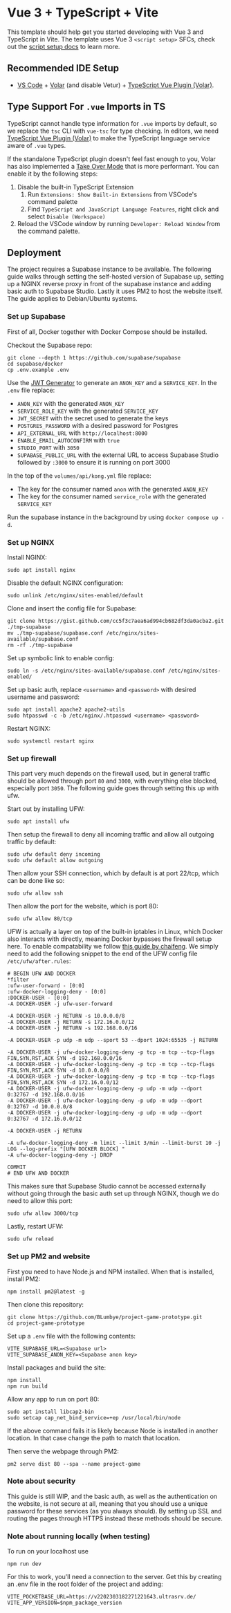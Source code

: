 # Vue 3 + TypeScript + Vite

This template should help get you started developing with Vue 3 and TypeScript in Vite. The template uses Vue 3 `<script setup>` SFCs, check out the [script setup docs](https://v3.vuejs.org/api/sfc-script-setup.html#sfc-script-setup) to learn more.

## Recommended IDE Setup

- [VS Code](https://code.visualstudio.com/) + [Volar](https://marketplace.visualstudio.com/items?itemName=Vue.volar) (and disable Vetur) + [TypeScript Vue Plugin (Volar)](https://marketplace.visualstudio.com/items?itemName=Vue.vscode-typescript-vue-plugin).

## Type Support For `.vue` Imports in TS

TypeScript cannot handle type information for `.vue` imports by default, so we replace the `tsc` CLI with `vue-tsc` for type checking. In editors, we need [TypeScript Vue Plugin (Volar)](https://marketplace.visualstudio.com/items?itemName=Vue.vscode-typescript-vue-plugin) to make the TypeScript language service aware of `.vue` types.

If the standalone TypeScript plugin doesn't feel fast enough to you, Volar has also implemented a [Take Over Mode](https://github.com/johnsoncodehk/volar/discussions/471#discussioncomment-1361669) that is more performant. You can enable it by the following steps:

1. Disable the built-in TypeScript Extension
   1. Run `Extensions: Show Built-in Extensions` from VSCode's command palette
   2. Find `TypeScript and JavaScript Language Features`, right click and select `Disable (Workspace)`
2. Reload the VSCode window by running `Developer: Reload Window` from the command palette.

## Deployment
The project requires a Supabase instance to be available. The following guide walks through setting the self-hosted version of Supabase up, setting up a NGINX reverse proxy in front of the supabase instance and adding basic auth to Supabase Studio. Lastly it uses PM2 to host the website itself. The guide applies to Debian/Ubuntu systems.

### Set up Supabase
First of all, Docker together with Docker Compose should be installed.

Checkout the Supabase repo:
```shell
git clone --depth 1 https://github.com/supabase/supabase
cd supabase/docker
cp .env.example .env
```

Use the [JWT Generator](https://supabase.com/docs/guides/self-hosting#api-keys) to generate an `ANON_KEY` and a `SERVICE_KEY`. In the `.env` file replace:
- `ANON_KEY` with the generated `ANON_KEY`
- `SERVICE_ROLE_KEY` with the generated `SERVICE_KEY`
- `JWT_SECRET` with the secret used to generate the keys
- `POSTGRES_PASSWORD` with a desired password for Postgres
- `API_EXTERNAL_URL` with `http://localhost:8000`
- `ENABLE_EMAIL_AUTOCONFIRM` with `true`
- `STUDIO_PORT` with `3050`
- `SUPABASE_PUBLIC_URL` with the external URL to access Supabase Studio followed by `:3000` to ensure it is running on port 3000

In the top of the `volumes/api/kong.yml` file replace:
- The key for the consumer named `anon` with the generated `ANON_KEY`
- The key for the consumer named `service_role` with the generated `SERVICE_KEY`

Run the supabase instance in the background by using `docker compose up -d`.

### Set up NGINX
Install NGINX:
```shell
sudo apt install nginx
```

Disable the default NGINX configuration:
```shell
sudo unlink /etc/nginx/sites-enabled/default
```

Clone and insert the config file for Supabase:
```shell
git clone https://gist.github.com/cc5f3c7aea6ad994cb682df3da0acba2.git ./tmp-supabase
mv ./tmp-supabase/supabase.conf /etc/nginx/sites-available/supabase.conf
rm -rf ./tmp-supabase
```

Set up symbolic link to enable config:
```shell
sudo ln -s /etc/nginx/sites-available/supabase.conf /etc/nginx/sites-enabled/
```

Set up basic auth, replace `<username>` and `<password>` with desired username and password:
```
sudo apt install apache2 apache2-utils
sudo htpasswd -c -b /etc/nginx/.htpasswd <username> <password>
```

Restart NGINX:
```shell
sudo systemctl restart nginx
```

### Set up firewall
This part very much depends on the firewall used, but in general traffic should be allowed through port `80` and `3000`, with everything else blocked, especially port `3050`. The following guide goes through setting this up with ufw.

Start out by installing UFW:
```shell
sudo apt install ufw
```

Then setup the firewall to deny all incoming traffic and allow all outgoing traffic by default:
```shell
sudo ufw default deny incoming
sudo ufw default allow outgoing
```

Then allow your SSH connection, which by default is at port 22/tcp, which can be done like so:
```shell
sudo ufw allow ssh
```

Then allow the port for the website, which is port 80:
```shell
sudo ufw allow 80/tcp
```

UFW is actually a layer on top of the built-in iptables in Linux, which Docker also interacts with directly, meaning Docker bypasses the firewall setup here. To enable compatability we follow [this guide by chaifeng](https://github.com/chaifeng/ufw-docker#solving-ufw-and-docker-issues). We simply need to add the following snippet to the end of the UFW config file `/etc/ufw/after.rules`:
```
# BEGIN UFW AND DOCKER
*filter
:ufw-user-forward - [0:0]
:ufw-docker-logging-deny - [0:0]
:DOCKER-USER - [0:0]
-A DOCKER-USER -j ufw-user-forward

-A DOCKER-USER -j RETURN -s 10.0.0.0/8
-A DOCKER-USER -j RETURN -s 172.16.0.0/12
-A DOCKER-USER -j RETURN -s 192.168.0.0/16

-A DOCKER-USER -p udp -m udp --sport 53 --dport 1024:65535 -j RETURN

-A DOCKER-USER -j ufw-docker-logging-deny -p tcp -m tcp --tcp-flags FIN,SYN,RST,ACK SYN -d 192.168.0.0/16
-A DOCKER-USER -j ufw-docker-logging-deny -p tcp -m tcp --tcp-flags FIN,SYN,RST,ACK SYN -d 10.0.0.0/8
-A DOCKER-USER -j ufw-docker-logging-deny -p tcp -m tcp --tcp-flags FIN,SYN,RST,ACK SYN -d 172.16.0.0/12
-A DOCKER-USER -j ufw-docker-logging-deny -p udp -m udp --dport 0:32767 -d 192.168.0.0/16
-A DOCKER-USER -j ufw-docker-logging-deny -p udp -m udp --dport 0:32767 -d 10.0.0.0/8
-A DOCKER-USER -j ufw-docker-logging-deny -p udp -m udp --dport 0:32767 -d 172.16.0.0/12

-A DOCKER-USER -j RETURN

-A ufw-docker-logging-deny -m limit --limit 3/min --limit-burst 10 -j LOG --log-prefix "[UFW DOCKER BLOCK] "
-A ufw-docker-logging-deny -j DROP

COMMIT
# END UFW AND DOCKER
```

This makes sure that Supabase Studio cannot be accessed externally without going through the basic auth set up through NGINX, though we do need to allow this port:
```shell
sudo ufw allow 3000/tcp
```

Lastly, restart UFW:
```shell
sudo ufw reload
```

### Set up PM2 and website
First you need to have Node.js and NPM installed. When that is installed, install PM2:
```shell
npm install pm2@latest -g
```

Then clone this repository:
```shell
git clone https://github.com/BLumbye/project-game-prototype.git
cd project-game-prototype
```

Set up a `.env` file with the following contents:
```
VITE_SUPABASE_URL=<Supabase url>
VITE_SUPABASE_ANON_KEY=<Supabase anon key>
```

Install packages and build the site:
```shell
npm install
npm run build
```

Allow any app to run on port 80:
```shell
sudo apt install libcap2-bin
sudo setcap cap_net_bind_service=+ep /usr/local/bin/node
```

If the above command fails it is likely because Node is installed in another location. In that case change the path to match that location.

Then serve the webpage through PM2:
```shell
pm2 serve dist 80 --spa --name project-game
```

### Note about security
This guide is still WIP, and the basic auth, as well as the authentication on the website, is not secure at all, meaning that you should use a unique password for these services (as you always should). By setting up SSL and routing the pages through HTTPS instead these methods should be secure.

### Note about running locally (when testing)
To run on your localhost use
```
npm run dev
```
For this to work, you'll need a connection to the server. Get this by creating an .env file in the root folder of the project and adding:
```
VITE_POCKETBASE_URL=https://v2202303182271221643.ultrasrv.de/
VITE_APP_VERSION=$npm_package_version
```